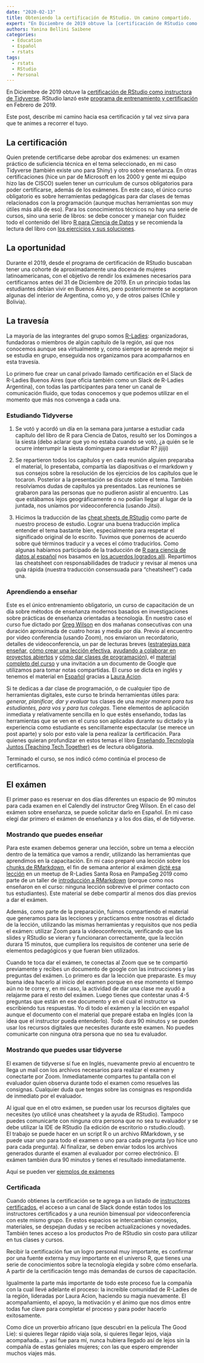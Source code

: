 ```yaml
---
date: "2020-02-13"
title: Obteniendo la certificación de RStudio. Un camino compartido.
expert: "En Diciembre de 2019 obtuve la [certificación de RStudio como instructora de Tidyverse](https://education.rstudio.com/trainers/).  RStudio lanzó este programa de entrenamiento y certificación en Febrero de 2019. Este post, describe mi camino hacia esa certificación y tal vez sirva para que te animes a recorrer el tuyo."
authors: Yanina Bellini Saibene
categories:
  - Education
  - Español
  - rstats
tags: 
  - rstats
  - RStudio
  - Personal
---
```


En Diciembre de 2019 obtuve la [certificación de RStudio como instructora de Tidyverse](https://education.rstudio.com/trainers/).  RStudio lanzó este [programa de entrenamiento y certificación](https://blog.rstudio.com/2019/02/28/rstudio-instructor-training/) en Febrero de 2019.

Este post, describe mi camino hacia esa certificación y tal vez sirva para que te animes a recorrer el tuyo.

## La certificación

Quien pretende certificarse debe aprobar dos exámenes: un examen práctico de suficiencia técnica en el tema seleccionado, en mi caso Tidyverse (también existe uno para Shiny) y otro sobre enseñanza.  En otras certificaciones (hice un par de Microsoft en los 2000 y gente mi equipo hizo las de CISCO) suelen tener un curriculum de cursos obligatorios para poder certificarse, además de los exámenes. En este caso, el único curso obligatorio es sobre herramientas pedagógicas para dar clases de temas relacionados con la programación (aunque muchas herramientas son muy útiles más allá de eso).  Para los conocimientos técnicos no hay una serie de cursos, sino una serie de libros: se debe conocer y manejar con fluidez todo el contenido del libro [R para Ciencia de Datos](https://es.r4ds.hadley.nz/) y se recomienda la lectura del libro con [los ejercicios y sus soluciones](https://jrnold.github.io/r4ds-exercise-solutions/).  

## La oportunidad

Durante el 2019, desde el programa de certificación de RStudio buscaban tener una cohorte de aproximadamente una docena de mujeres latinoamericanas, con el objetivo de rendir los exámenes necesarios para certificarnos antes del 31 de Diciembre de 2019.  En un principio todas las estudiantes debían vivir en Buenos Aires, pero posteriormente se aceptaron algunas del interior de Argentina, como yo, y de otros países (Chile y Bolivia).

## La travesía

La mayoría de las integrantes del grupo somos [R-Ladies](https://rladies.org/): organizadoras, fundadoras o miembros de algún capítulo de la región, así que nos conocemos aunque sea virtualmente y, como siempre se aprende mejor si se estudia en grupo, enseguida nos organizamos para acompañarnos en esta travesía.

Lo primero fue crear un canal privado llamado certificación en el Slack de R-Ladies Buenos Aires (que oficia también como un Slack de R-Ladies Argentina), con todas las participantes para tener un canal de comunicación fluido, que todas conocemos y que podemos utilizar en el momento que más nos convenga a cada una.

### Estudiando Tidyverse

1. Se votó y acordó un día en la semana para juntarse a estudiar cada capítulo del libro de R para Ciencia de Datos, resultó ser los Domingos a la siesta (debo aclarar que yo no estaba cuando se votó, ¿a quién se le ocurre interrumpir la siesta dominguera para estudiar R? jijiji)

2. Se repartieron todos los capítulos y en cada reunión alguien preparaba el material, lo presentaba, compartía las diapositivas o el rmarkdown y sus consejos sobre la resolución de los ejercicios de los capítulos que le tocaron.  Posterior a la presentación se discute sobre el tema.  También resolvíamos dudas de capítulos ya presentados. Las reuniones se grabaron para las personas que no pudieron asistir al encuentro.  Las que estábamos lejos geográficamente o no podían llegar al lugar de la juntada, nos uníamos por videoconferencia (usando Jitsi).

3. Hicimos la traducción de las [cheat sheets de RStudio](https://rstudio.com/resources/cheatsheets/#translations)  como parte de nuestro proceso de estudio. Lograr una buena traducción implica entender el tema bastante bien, especialmente para respetar el significado original de lo escrito. Tuvimos que ponernos de acuerdo sobre qué términos traducir y a veces el cómo traducirlos. Como algunas habíamos participado de la traducción de [R para ciencia de datos al español](https://github.com/cienciadedatos/documentacion-traduccion-r4ds) nos basamos en [los acuerdos logrados allí](https://github.com/cienciadedatos/documentacion-traduccion-r4ds/blob/master/orientaciones-traduccion.md).  Repartimos las cheatsheet con responsabilidades de traducir y revisar al menos una guía rápida (nuestra traducción consensuada para “cheatsheet”) cada una.

### Aprendiendo a enseñar

Este es el único entrenamiento obligatorio, un curso de capacitación de un día sobre métodos de enseñanza modernos basados en investigaciones sobre prácticas de enseñanza orientadas a tecnología.  En nuestro caso el curso fue dictado por [Greg Wilson](http://third-bit.com/) en dos mañanas consecutivas con una duración aproximada de cuatro horas y media por día.  Previo al encuentro por video conferencia (usando Zoom), nos enviaron un recordatorio, detalles de videoconferencia, un par de lecturas breves ([estrategias para enseñar](https://www.the-learning-agency-lab.com/science-of-learning-research-meets-practice.html), [cómo crear una lección efectiva](https://journals.plos.org/ploscompbiol/article/authors?id=10.1371/journal.pcbi.1006915), [ayudando a colaborar en proyectos abiertos](https://journals.plos.org/ploscompbiol/article/comments?id=10.1371/journal.pcbi.1007296) y [cómo dar clases de programación](https://journals.plos.org/ploscompbiol/article?id=10.1371/journal.pcbi.1007433)), el [material completo del curso](https://drive.google.com/drive/folders/13ohFt3D0EJ5PDbMaWTxnHH-hwA7G0IvY) y una invitación a un documento de Google que utilizamos para tomar notas compartidas.  El curso se dicta en inglés y tenemos el material en [Español](https://drive.google.com/drive/folders/1qwTEMqoqphF9qu7f0lSCSTmikIf5chBi?usp=sharing) gracias a [Laura Acion](https://lacion.rbind.io/).  

Si te dedicas a dar clase de programación, o de cualquier tipo de herramientas digitales, este curso te brinda herramientas útiles para: _generar, planificar, dar y evaluar_ tus clases de una _mejor manera para tus estudiantes, para vos y para tus colegas_. Tiene elementos de aplicación inmediata y relativamente sencilla en lo que estés enseñando, todas las herramientas que se ven en el curso son aplicadas durante su dictado y la experiencia como estudiante es sencillamente espectacular (se merece un post aparte) y solo por esto vale la pena realizar la certificación.  Para quienes quieran profundizar en estos temas el libro [Enseñando Tecnología Juntos (Teaching Tech Together)](https://teachtogether.tech/) es de lectura obligatoria.

Terminado el curso, se nos indicó cómo continúa el proceso de certificarnos.


## El exámen

El primer paso es reservar en dos días diferentes un espacio de 90 minutos para cada examen en el Calendly del instructor Greg Wilson.  En el caso del exámen sobre enseñanza, se puede solicitar darlo en Español.  En mi caso elegí dar primero el exámen de enseñanza y a los dos días, el de tidyverse.

### Mostrando que puedes enseñar

Para este examen debemos generar una lección, sobre un tema a elección dentro de la temática que vamos a rendir, utilizando las herramientas que aprendimos en la capacitación. En mi caso preparé una lección sobre los [chunks de RMarkdown](https://docs.google.com/document/d/1Z8zhRjK7tQ-VcOUMnOmxKNb2Ra_3DKsvMzo1iGeIt0I/edit?usp=sharing), el fin de semana anterior al exámen [dicté esa lección](https://docs.google.com/presentation/d/1Uzb5sHM54_t6NWLSDely6fCi8Nu4qhCT-qxMKY-vh78/edit?usp=sharing ) en un meetup de R-Ladies Santa Rosa en PampaSeg 2019 como parte de un taller de [introducción a RMarkdown](https://yabellini.netlify.com/courses/tallerrmarkdown/#taller-de-rmarkdown) (porque como nos enseñaron en el curso: ninguna lección sobrevive el primer contacto con tus estudiantes).  Este material se debe compartir al menos dos días previos a dar el exámen.

Además, como parte de la preparación, fuimos compartiendo el material que generamos para las lecciones y practicamos entre nosotras el dictado de la lección, utilizando las mismas herramientas y requisitos que nos pedía el exámen: utilizar Zoom para la videoconferencia, verificando que las slides y RStudio se vieran y funcionaran correctamente, que la lección durara 15 minutos, que cumpliera los requisitos de contener una serie de elementos pedagógicos y que fueran bien utilizados.

Cuando te toca dar el exámen, te conectas al Zoom que se te compartió previamente y recibes un documento de google con las instrucciones y las preguntas del exámen.  Lo primero es dar la lección que preparaste.  Es muy buena idea hacerlo al inicio del examen porque en ese momento el tiempo aún no te corre y, en mi caso, la actividad de dar una clase me ayudó a relajarme para el resto del exámen. Luego tienes que contestar unas 4-5 preguntas que están en ese documento y en el cual el instructor va escribiendo tus respuestas. Yo di todo el exámen y la lección en español aunque el documento con el material que preparé estaba en Inglés (con la idea que el instructor pueda entenderlo).  Todo dura 90 minutos y se pueden usar los recursos digitales que necesites durante este examen. No puedes comunicarte con ninguna otra persona que no sea tu evaluador.

### Mostrando que puedes usar tidyverse

El examen de tidyverse sí fue en Inglés, nuevamente previo al encuentro te llega un mail con los archivos necesarios para realizar el examen y conectarte por Zoom.  Inmediatamente  compartes tu pantalla con el evaluador quien observa durante todo el examen como resuelves las consignas. Cualquier duda que tengas sobre las consignas es respondida de inmediato por el evaluador.  

Al igual que en el otro exámen, se pueden usar los recursos digitales que necesites (yo utilicé unas cheatsheet y la ayuda de RStudio). Tampoco puedes comunicarte con ninguna otra persona que no sea tu evaluador y se debe utilizar la IDE de RStudio (la edición de escritorio o rstudio.cloud).  
El trabajo se puede hacer en un script R o un archivo RMarkdown, y se puede usar uno para todo el examen o uno para cada pregunta (yo hice uno para cada pregunta). Al finalizar, se deben enviar todos los archivos generados durante el examen al evaluador por correo electrónico.  El exámen también dura 90 minutos y tienes el resultado inmediatamente.

Aquí se pueden ver [ejemplos de exámenes](https://education.rstudio.com/blog/2020/02/instructor-certification-exams/)

### Certificada

Cuando obtienes la certificación se te agrega a un listado de [instructores certificados](https://education.rstudio.com/trainers/), el acceso a un canal de Slack donde están todos los instructores certificados y a una reunión bimensual por videoconferencia con este mismo grupo.  En estos espacios se intercambian consejos, materiales, se despejan dudas y se reciben actualizaciones y novedades. También tenes acceso a los productos Pro de RStudio sin costo para utilizar en tus clases y cursos.

Recibir la certificación fue un logro personal muy importante, es confirmar por una fuente externa y muy importante en el universo R, que tienes una serie de conocimientos sobre la tecnología elegida y sobre cómo enseñarla. A partir de la certificación tengo más demandas de cursos de capacitación.

Igualmente la parte más importante de todo este proceso fue la compañía con la cual llevé adelante el proceso: la increíble comunidad de R-Ladies de la región, lideradas por Laura Acion, haciendo su magia nuevamente.  El acompañamiento, el apoyo, la motivación y el ánimo que nos dimos entre todas fue clave para completar el proceso y para poder hacerlo exitosamente.  

Como dice un proverbio africano (que descubrí en la película The Good Lie): si quieres llegar rápido viaja sola, si quieres llegar lejos, viaja acompañada… y así fue para mí, nunca hubiera llegado así de lejos sin la compañía de estas geniales mujeres; con las que espero emprender muchos viajes más.
